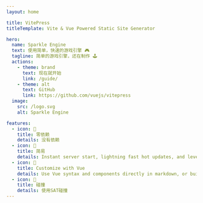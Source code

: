 ```yaml
---
layout: home

title: VitePress
titleTemplate: Vite & Vue Powered Static Site Generator

hero:
  name: Sparkle Engine
  text: 使用简单，快速的游戏引擎 🎮
  tagline: 简单的游戏引擎，还在制作 🕹️
  actions:
    - theme: brand
      text: 现在就开始
      link: /guide/
    - theme: alt
      text: GitHub
      link: https://github.com/vuejs/vitepress
  image:
    src: /logo.svg
    alt: Sparkle Engine

features:
  - icon: 📝
    title: 零依赖
    details: 没有依赖
  - icon: 💼
    title: 简易
    details: Instant server start, lightning fast hot updates, and leverage Vite ecosystem plugins.
  - icon: 🎴
    title: Customize with Vue
    details: Use Vue syntax and components directly in markdown, or build custom themes with Vue.
  - icon: 🚀
    title: 碰撞
    details: 使用SAT碰撞
---
```



<style>
:root {
  --vp-home-hero-name-color: transparent;
  --vp-home-hero-name-background: -webkit-linear-gradient(120deg, #f9c23c 30%, #fa83a9);

  --vp-home-hero-image-background-image: linear-gradient(-45deg, #f9c23c 50%, #fa83a9 50%);
  --vp-home-hero-image-filter: blur(44px);
}

@media (min-width: 640px) {
  :root {
    --vp-home-hero-image-filter: blur(56px);
  }
}

@media (min-width: 960px) {
  :root {
    --vp-home-hero-image-filter: blur(68px);
  }
}
</style>